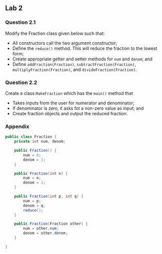## Lab 2

### Question 2.1
Modify the Fraction class given below such that:
- All constructors call the two argument constructor;
- Define the `reduce()` method. This will reduce the fraction to the lowest form;
- Create appropriate getter and setter methods for `num` and `denom`; and
- Define `addFraction(Fraction)`, `subtractFraction(Fraction)`, `multiplyFraction(Fraction)`, and `divideFraction(Fraction)`. 

### Question 2.2
Create a class `MakeFraction` which has the `main()` method that
- Takes inputs from the user for numerator and denominator;
- If denominator is zero, it asks fot a non-zero value as input; and
- Create fraction objects and output the reduced fraction.

### Appendix

```java
public class Fraction {
    private int num, denom;

    public Fraction() {
        num = 0;
        denom = 1;
    }

    public Fraction(int n) {
        num = n;
        denom = 1;
    }

    public Fraction(int p, int q) {
        num = p;
        denom = q;
        reduce();
    }

    public Fraction(Fraction other) {
        num = other.num;
        denom = other.denom;
    }

}
```

